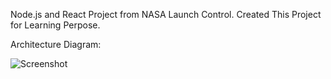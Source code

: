 Node.js and React Project from NASA Launch Control. Created This Project for Learning Perpose.

Architecture Diagram:

![Screenshot](Project_Architectural_Diagram.png.png)
